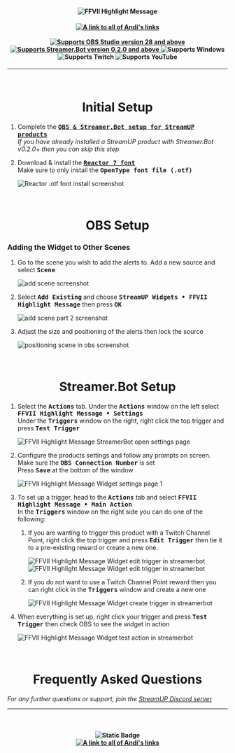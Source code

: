 <h4 align="center">
  <img src="../Assets/FFVII Highlight Message Widget - Banner.png" alt="FFVII Highlight Message">
</h4>

<h4 align="center">
  <a href="https://doras.to/andilippi">
    <img alt="A link to all of Andi's links" src="https://img.shields.io/badge/Created%20by%20Andi%20Stone%20(Andilippi)-white?style=for-the-badge">
  </a>
  <br><br>
    <a href="https://obsproject.com">
        <img alt="Supports OBS Studio version 28 and above" src="https://img.shields.io/badge/OBS Studio-28%2B-FFFFFF?style=for-the-badge&labelColor=1e1a1d">
    </a>
    <a href="https://streamer.bot">
        <img alt="Supports Streamer.Bot version 0.2.0 and above" src="https://img.shields.io/badge/Streamer.Bot-v0.2.0+-%23FFFFFF?style=for-the-badge&labelColor=9038e8">
    </a>
    <img alt="Supports Windows" src="https://img.shields.io/badge/Windows-%23FFFFFF?style=for-the-badge&logo=windows&labelColor=00a2ed">
  <br>
  <img alt="Supports Twitch" src="https://img.shields.io/badge/Supports Twitch-6441a5?style=for-the-badge&logo=twitch&logoColor=white">
  <img alt="Supports YouTube" src="https://img.shields.io/badge/Supports YouTube-red?style=for-the-badge&logo=youtube&logoColor=white"> 
</h4>

---

<br>

<h1 align="center">Initial Setup
</h1>

1. Complete the <kbd><b><a href="https://github.com/StreamUPTips/ReadMe-Files/blob/main/StreamUP-Product-Install-Guide.md">OBS & Streamer.Bot setup for StreamUP products</b></kbd><br></a>
*If you have already installed a StreamUP product with Streamer.Bot v0.2.0+ then you can skip this step*

2. Download & install the <kbd><b><a href="https://www.dafont.com/reactor7.font">Reactor 7 font</b></kbd><br></a>
Make sure to only install the <kbd><b>OpenType font file (.otf)</b></kbd><br>

    <img src="../Assets/FFVII Alerts - Font Install.png" alt="Reactor .otf font install screenshot">
    
<br>

<h1 align="center">OBS Setup
</h1>
<h3>Adding the Widget to Other Scenes</h3>

1. Go to the scene you wish to add the alerts to. Add a new source and select <kbd><b>Scene</b></kbd><br>

    <img src="../Assets/FFVII Highlight Message Widget - OBS Add Scene 1.png" alt="add scene screenshot"><br>

1. Select <kbd><b>Add Existing</b></kbd> and choose <kbd><b>StreamUP Widgets • FFVII Highlight Message</b></kbd> then press <kbd><b>OK</b></kbd><br>

    <img src="../Assets/FFVII Highlight Message Widget - OBS Add Scene 2.png" alt="add scene part 2 screenshot"><br>

1. Adjust the size and positioning of the alerts then lock the source<br>

    <img src="../Assets/FFVII Highlight Message Widget - Position In OBS.png" alt="positioning scene in obs screenshot">

<br>

<h1 align="center">
        Streamer.Bot Setup
</h1>

1. Select the <kbd><b>Actions</b></kbd> tab. Under the <kbd><b>Actions</b></kbd> window on the left select <kbd><b>FFVII Highlight Message • Settings</b></kbd><br>
Under the <kbd><b>Triggers</b></kbd> window on the right, right click the top trigger and press <kbd><b>Test Trigger</b></kbd><br>

   <img src="../Assets/FFVII Highlight Message Widget - Open Settings.png" alt="FFVII Highlight Message StreamerBot open settings page"><br>

2. Configure the products settings and follow any prompts on screen. Make sure the <kbd><b>OBS Connection Number</b></kbd> is set<br>
Press <kbd><b>Save</b></kbd> at the bottom of the window<br>

    <img src="../Assets/FFVII Highlight Message Widget - Settings 1.png" alt="FFVII Highlight Message Widget settings page 1">

3. To set up a trigger, head to the <kbd><b>Actions</b></kbd> tab and select <kbd><b>FFVII Highlight Message • Main Action</b></kbd><br>
In the <kbd><b>Triggers</b></kbd> window on the right side you can do one of the following:
    1. If you are wanting to trigger this product with a Twitch Channel Point, right click the top trigger and press <kbd><b>Edit Trigger</b></kbd> then tie it to a pre-existing reward or create a new one.
        
        <img src="../Assets/FFVII Highlight Message Widget - Edit Trigger 1.png" alt="FFVII Highlight Message Widget edit trigger in streamerbot"><br> 
        <img src="../Assets/FFVII Highlight Message Widget - Edit Trigger 2.png" alt="FFVII Highlight Message Widget edit trigger in streamerbot"><br>

    2. If you do not want to use a Twitch Channel Point reward then you can right click in the <kbd><b>Triggers</b></kbd> window and create a new one

        <img src="../Assets/FFVII Highlight Message Widget - Create Trigger.png" alt="FFVII Highlight Message Widget create trigger in streamerbot"><br>

4.  When everything is set up, right click your trigger and press <kbd><b>Test Trigger</b></kbd> then check OBS to see the widget in action<br>

    <img src="../Assets/FFVII Highlight Message Widget - Test Trigger.png" alt="FFVII Highlight Message Widget test action in streamerbot"><br>

<br>

<h1 align="center">
        Frequently Asked Questions
</h1>

*For any further questions or support, join the [StreamUP Discord server](https://discord.com/invite/RnDKRaVCEu?)*

---

<br>

<h4 align="center">
  <img alt="Static Badge" src="https://img.shields.io/badge/A%20StreamUP%20Product-%23fc6caf?style=for-the-badge"><br>
  <a href="https://doras.to/andilippi">
    <img alt="A link to all of Andi's links" src="https://img.shields.io/badge/Created%20by%20Andi%20Stone%20(Andilippi)-white?style=for-the-badge">
  </a>  
</h4>
